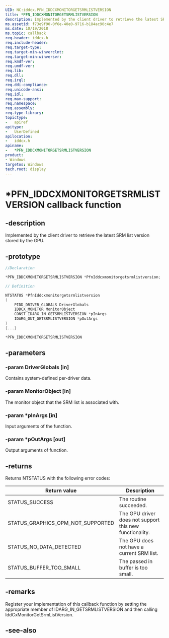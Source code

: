 ```yaml
---
UID: NC:iddcx.PFN_IDDCXMONITORGETSRMLISTVERSION
title: *PFN_IDDCXMONITORGETSRMLISTVERSION
description: Implemented by the client driver to retrieve the latest SRM list version stored by the GPU.
ms.assetid: f73e9f90-0f6e-40e0-9716-b184ac90c4e7
ms.date: 10/19/2018
ms.topic: callback
req.header: iddcx.h
req.include-header:
req.target-type:
req.target-min-winverclnt:
req.target-min-winversvr:
req.kmdf-ver:
req.umdf-ver:
req.lib:
req.dll:
req.irql:
req.ddi-compliance:
req.unicode-ansi:
req.idl:
req.max-support:
req.namespace:
req.assembly:
req.type-library:
topictype:
-	apiref
apitype:
-	UserDefined
apilocation:
-	iddcx.h
apiname:
-	*PFN_IDDCXMONITORGETSRMLISTVERSION
product: 
- Windows
targetos: Windows
tech.root: display
---
```


# *PFN_IDDCXMONITORGETSRMLISTVERSION callback function

## -description

Implemented by the client driver to retrieve the latest SRM list version stored by the GPU.

## -prototype

```cpp
//Declaration

*PFN_IDDCXMONITORGETSRMLISTVERSION *PfnIddcxmonitorgetsrmlistversion;

// Definition

NTSTATUS *PfnIddcxmonitorgetsrmlistversion
(
	PIDD_DRIVER_GLOBALS DriverGlobals
	IDDCX_MONITOR MonitorObject
	CONST IDARG_IN_GETSRMLISTVERSION *pInArgs
	IDARG_OUT_GETSRMLISTVERSION *pOutArgs
)
{...}

*PFN_IDDCXMONITORGETSRMLISTVERSION


```

## -parameters

### -param DriverGlobals [in]

Contains system-defined per-driver data.

### -param MonitorObject [in]

The monitor object that the SRM list is associated with.

### -param *pInArgs [in]

Input arguments of the function.

### -param *pOutArgs [out]

Output arguments of function.

## -returns

Returns NTSTATUS with the following error codes:

| Return value | Description |
| --- | --- |
| STATUS_SUCCESS | The routine succeeded. |
| STATUS_GRAPHICS_OPM_NOT_SUPPORTED | The GPU driver does not support this new functionality. |
| STATUS_NO_DATA_DETECTED | The GPU does not have a current SRM list. |
| STATUS_BUFFER_TOO_SMALL | The passed in buffer is too small. |


## -remarks

Register your implementation of this callback function by setting the appropriate member of IDARG_IN_GETSRMLISTVERSION and then calling IddCxMonitorGetSrmListVersion.


## -see-also
